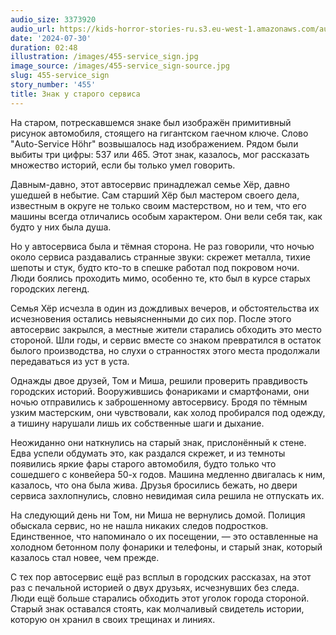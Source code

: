 ```yaml
---
audio_size: 3373920
audio_url: https://kids-horror-stories-ru.s3.eu-west-1.amazonaws.com/audio/455-service_sign.mp3
date: '2024-07-30'
duration: 02:48
illustration: /images/455-service_sign.jpg
image_source: /images/455-service_sign-source.jpg
slug: 455-service_sign
story_number: '455'
title: Знак у старого сервиса
---
```


На старом, потрескавшемся знаке был изображён примитивный рисунок автомобиля, стоящего на гигантском гаечном ключе. Слово "Auto-Service Höhr" возвышалось над изображением. Рядом были выбиты три цифры: 537 или 465. Этот знак, казалось, мог рассказать множество историй, если бы только умел говорить.

Давным-давно, этот автосервис принадлежал семье Хёр, давно ушедшей в небытие. Сам старший Хёр был мастером своего дела, известным в округе не только своим мастерством, но и тем, что его машины всегда отличались особым характером. Они вели себя так, как будто у них была душа.

Но у автосервиса была и тёмная сторона. Не раз говорили, что ночью около сервиса раздавались странные звуки: скрежет металла, тихие шепоты и стук, будто кто-то в спешке работал под покровом ночи. Люди боялись проходить мимо, особенно те, кто был в курсе старых городских легенд.

Семья Хёр исчезла в один из дождливых вечеров, и обстоятельства их исчезновения остались невыясненными до сих пор. После этого автосервис закрылся, а местные жители старались обходить это место стороной. Шли годы, и сервис вместе со знаком превратился в остаток былого производства, но слухи о странностях этого места продолжали передаваться из уст в уста.

Однажды двое друзей, Том и Миша, решили проверить правдивость городских историй. Вооружившись фонариками и смартфонами, они ночью отправились к заброшенному автосервису. Бродя по тёмным узким мастерским, они чувствовали, как холод пробирался под одежду, а тишину нарушали лишь их собственные шаги и дыхание.

Неожиданно они наткнулись на старый знак, прислонённый к стене. Едва успели обдумать это, как раздался скрежет, и из темноты появились яркие фары старого автомобиля, будто только что сошедшего с конвейера 50-х годов. Машина медленно двигалась к ним, казалось, что она была жива. Друзья бросились бежать, но двери сервиса захлопнулись, словно невидимая сила решила не отпускать их.

На следующий день ни Том, ни Миша не вернулись домой. Полиция обыскала сервис, но не нашла никаких следов подростков. Единственное, что напоминало о их посещении, — это оставленные на холодном бетонном полу фонарики и телефоны, и старый знак, который казалось стал новее, чем прежде.

С тех пор автосервис ещё раз всплыл в городских рассказах, на этот раз с печальной историей о двух друзьях, исчезнувших без следа. Люди ещё больше старались обходить этот уголок города стороной. Старый знак оставался стоять, как молчаливый свидетель истории, которую он хранил в своих трещинах и линиях.